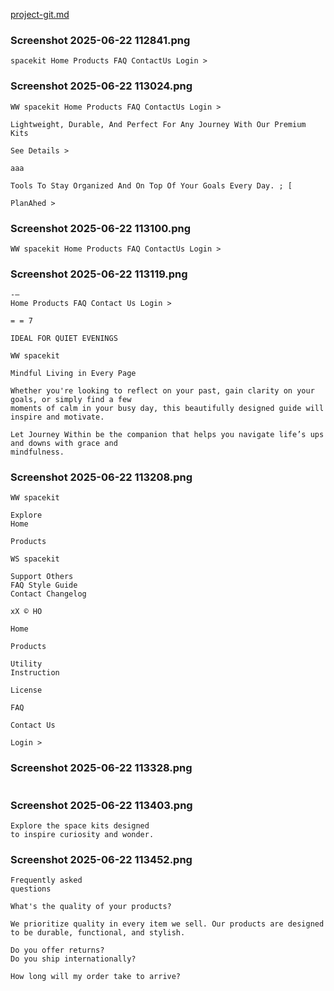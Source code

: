 [project-git.md](https://github.com/user-attachments/files/21663325/project-git.md)
### Screenshot 2025-06-22 112841.png
```
spacekit Home Products FAQ ContactUs Login >
```

### Screenshot 2025-06-22 113024.png
```
WW spacekit Home Products FAQ ContactUs Login >

Lightweight, Durable, And Perfect For Any Journey With Our Premium Kits

See Details >

aaa

Tools To Stay Organized And On Top Of Your Goals Every Day. ; [

PlanAhed >
```

### Screenshot 2025-06-22 113100.png
```
WW spacekit Home Products FAQ ContactUs Login >
```

### Screenshot 2025-06-22 113119.png
```
-—
Home Products FAQ Contact Us Login >

= = 7

IDEAL FOR QUIET EVENINGS

WW spacekit

Mindful Living in Every Page

Whether you're looking to reflect on your past, gain clarity on your goals, or simply find a few
moments of calm in your busy day, this beautifully designed guide will inspire and motivate.

Let Journey Within be the companion that helps you navigate life’s ups and downs with grace and
mindfulness.
```

### Screenshot 2025-06-22 113208.png
```
WW spacekit

Explore
Home

Products

WS spacekit

Support Others
FAQ Style Guide
Contact Changelog

xX © HO

Home

Products

Utility
Instruction

License

FAQ

Contact Us

Login >
```

### Screenshot 2025-06-22 113328.png
```

```

### Screenshot 2025-06-22 113403.png
```
Explore the space kits designed
to inspire curiosity and wonder.
```

### Screenshot 2025-06-22 113452.png
```
Frequently asked
questions

What's the quality of your products?

We prioritize quality in every item we sell. Our products are designed to be durable, functional, and stylish.

Do you offer returns?
Do you ship internationally?

How long will my order take to arrive?
```
